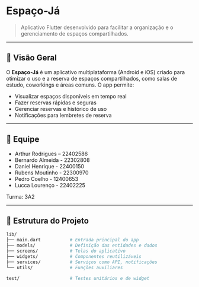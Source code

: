 # Espaço-Já

> Aplicativo Flutter desenvolvido para facilitar a organização e o gerenciamento de espaços compartilhados.

---

## 🚀 Visão Geral

O **Espaço-Já** é um aplicativo multiplataforma (Android e iOS) criado para otimizar o uso e a reserva de espaços compartilhados, como salas de estudo, coworkings e áreas comuns. O app permite:

- Visualizar espaços disponíveis em tempo real
- Fazer reservas rápidas e seguras
- Gerenciar reservas e histórico de uso
- Notificações para lembretes de reserva

---

## 👥 Equipe

- Arthur Rodrigues – 22402586
- Bernardo Almeida - 22302808
- Daniel Henrique - 22400150
- Rubens Moutinho - 22300970
- Pedro Coelho - 12400653
- Lucca Lourenço - 22402225

Turma: 3A2

---

## 📁 Estrutura do Projeto

```bash
lib/
├── main.dart           # Entrada principal do app
├── models/             # Definição das entidades e dados
├── screens/            # Telas do aplicativo
├── widgets/            # Componentes reutilizáveis
├── services/           # Serviços como API, notificações
└── utils/              # Funções auxiliares

test/                   # Testes unitários e de widget
